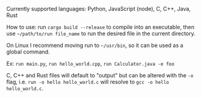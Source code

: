 Currently supported languages:
Python, JavaScript (node), C, C++, Java, Rust

How to use:
run `cargo build --release` to compile into an executable, then 
use `~/path/to/run file_name` to run the desired file in the current directory. 

On Linux I recommend moving run to `~/usr/bin`, so it can be used as a global command.

Ex: `run main.py`, `run hello_world.cpp`, `run Calculator.java -e foo`

C, C++ and Rust files will default to "output" but can be altered with the `-o` flag, i.e. `run -o hello hello_world.c` will
resolve to `gcc -o hello hello_world.c`.

